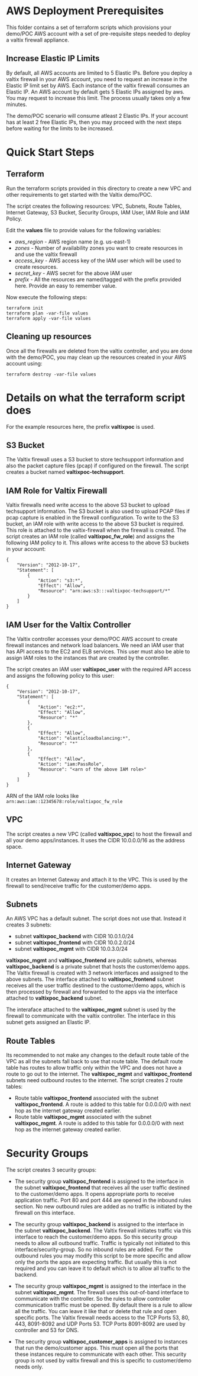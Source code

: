 # AWS Deployment Prerequisites
This folder contains a set of terraform scripts which provisions your demo/POC AWS account with a set of pre-requisite steps needed to deploy a valtix firewall appliance.

## Increase Elastic IP Limits
By default, all AWS accounts are limited to 5 Elastic IPs. Before you deploy a valtix firewall in your AWS account, you need to request an increase in the Elastic IP limit set by AWS. Each instance of the valtix firewall consumes an Elastic IP. An AWS account by default gets 5 Elastic IPs assigned by aws. You may request to increase this limit. The process usually takes only a few minutes. 

The demo/POC scenario will consume atleast 2 Elastic IPs. If your account has at least 2 free Elastic IPs, then you may proceed with the next steps before waiting for the limits to be increased.

# Quick Start Steps

## Terraform
Run the terraform scripts provided in this directory to create a new VPC and other requirements to get started with the Valtix demo/POC.

The script creates the following resources: VPC, Subnets, Route Tables, Internet Gateway, S3 Bucket, Security Groups, IAM User, IAM Role and IAM Policy.

Edit the **values** file to provide values for the following variables:

- *aws_region* - AWS region name (e.g. us-east-1)
- *zones* - Number of availability zones you want to create resources in and use the valtix firewall
- *access_key* - AWS access key of the IAM user which will be used to create resources.
- *secret_key* - AWS secret for the above IAM user
- *prefix* - All the resources are named/tagged with the prefix provided here. Provide an easy to remember value.

Now execute the following steps:

```
terraform init
terraform plan -var-file values
terraform apply -var-file values
```

## Cleaning up resources
Once all the firewalls are deleted from the valtix controller, and you are done with the demo/POC, you may clean up the resources created in your AWS account using:
```
terraform destroy -var-file values
```

# Details on what the terraform script does

For the example resources here, the prefix **valtixpoc** is used. 

## S3 Bucket
The Valtix firewall uses a S3 bucket to store techsupport information and also the packet capture files (pcap) if configured on the firewall. The script creates a bucket named **valtixpoc-techsupport**.

## IAM Role for Valtix Firewall
Valtix firewalls need write access to the above S3 bucket to upload techsupport information. The S3 bucket is also used to upload PCAP files if pcap capture is enabled in the firewall configuration. To write to the S3 bucket, an IAM role with write access to the above S3 bucket is required. This role is attached to the valtix-firewall when the firewall is created. The script creates an IAM role (called **valtixpoc_fw_role**) and assigns the following IAM policy to it. This allows write access to the above S3 buckets in your account:

```
{
    "Version": "2012-10-17",
    "Statement": [
        {
            "Action": "s3:*",
            "Effect": "Allow",
            "Resource": "arn:aws:s3:::valtixpoc-techsupport/*"
        }
    ]
}
```

## IAM User for the Valtix Controller
The Valtix controller accesses your demo/POC AWS account to create firewall instances and network load balancers. We need an IAM user that has API access to the EC2 and ELB services. This user must also be able to assign IAM roles to the instances that are created by the controller.

The script creates an IAM user **valtixpoc_user** with the required API access and assigns the following policy to this user:
```
{
    "Version": "2012-10-17",
    "Statement": [
        {
            "Action": "ec2:*",
            "Effect": "Allow",
            "Resource": "*"
        },
        {
            "Effect": "Allow",
            "Action": "elasticloadbalancing:*",
            "Resource": "*"
        },
        {
            "Effect": "Allow",
            "Action": "iam:PassRole",
            "Resource": "<arn of the above IAM role>"
        }
    ]
}
```

ARN of the IAM role looks like `arn:aws:iam::12345678:role/valtixpoc_fw_role`

## VPC
The script creates a new VPC (called **valtixpoc_vpc**) to host the firewall and all your demo apps/instances. It uses the CIDR 10.0.0.0/16 as the address space.

## Internet Gateway
It creates an Internet Gateway and attach it to the VPC. This is used by the firewall to send/receive traffic for the customer/demo apps.

## Subnets
An AWS VPC has a default subnet. The script does not use that. Instead it creates 3 subnets:

- subnet **valtixpoc_backend** with CIDR 10.0.1.0/24
- subnet **valtixpoc_frontend** with CIDR 10.0.2.0/24
- subnet **valtixpoc_mgmt** with CIDR 10.0.3.0/24

**valtixpoc_mgmt** and **valtixpoc_frontend** are public subnets, whereas **valtixpoc_backend** is a private subnet that hosts the customer/demo apps. The Valtix firewall is created with 3 network interfaces and assigned to the above subnets. The interface attached to **valtixpoc_frontend** subnet receives all the user traffic destined to the customer/demo apps, which is then processed by firewall and forwarded to the apps via the interface attached to **valtixpoc_backend** subnet.

The interaface attached to the **valtixpoc_mgmt** subnet is used by the firewall to communicate with the valtix controller. The interface in this subnet gets assigned an Elastic IP.

## Route Tables
Its recommended to not make any changes to the default route table of the VPC as all the subnets fall back to use that route table. The default route table has routes to allow traffic only within the VPC and does not have a route to go out to the internet. The **valtixpoc_mgmt** and **valtixpoc_frontend** subnets need outbound routes to the internet. The script creates 2 route tables:

- Route table **valtixpoc_frontend** associated with the subnet **valtixpoc_frontend**. A route is added to this table for 0.0.0.0/0 with next hop as the internet gateway created earlier.
- Route table **valtixpoc_mgmt** associated with the subnet **valtixpoc_mgmt**. A route is added to this table for 0.0.0.0/0 with next hop as the internet gateway created earlier.

# Security Groups

The script creates 3 security groups:

- The security group **valtixpoc_frontend** is assigned to the interface in the subnet **valtixpoc_frontend** that receives all the user traffic destined to the customer/demo apps. It opens appropriate ports to receive application traffic. Port 80 and port 444 are opened in the inbound rules section. No new outbound rules are added as no traffic is initiated by the firewall on this interface.

- The security group **valtixpoc_backend** is assigned to the interface in the subnet **valtixpoc_backend**. The Valtix firewall initiates traffic via this interface to reach the customer/demo apps. So this security group needs to allow all outbound traffic. Traffic is typically not initiated to this interface/security-group. So no inbound rules are added. For the outbound rules you may modify this script to be more specific and allow only the ports the apps are expecting traffic. But usually this is not required and you can leave it to default which is to allow all traffic to the backend.

- The security group **valtixpoc_mgmt** is assigned to the interface in the subnet **valtixpoc_mgmt**. The firewall uses this out-of-band interface to communicate with the controller. So the rules to allow controller communication traffic must be opened. By default there is a rule to allow all the traffic. You can leave it like that or delete that rule and open specific ports. The Valtix firewall needs access to the TCP Ports 53, 80, 443, 8091-8092 and UDP Ports 53. TCP Ports 8091-8092 are used by controller and 53 for DNS.

- The security group **valtixpoc_customer_apps** is assigned to instances that run the demo/customer apps. This must open all the ports that these instances require to communicate with each other. This security group is not used by valtix firewall and this is specific to customer/demo needs only.